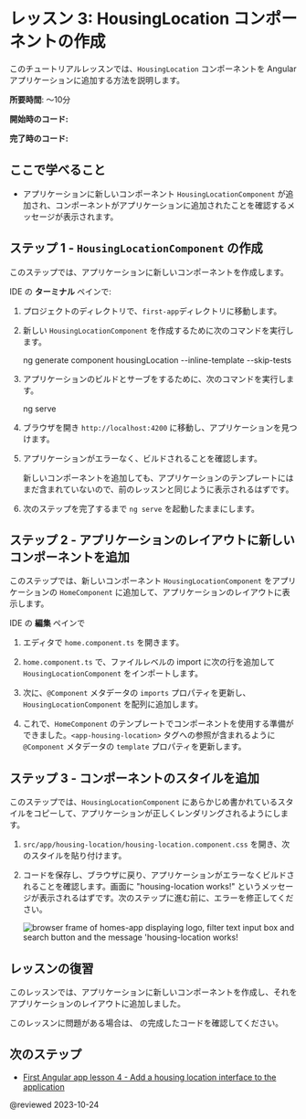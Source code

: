 # レッスン 3: HousingLocation コンポーネントの作成

このチュートリアルレッスンでは、`HousingLocation` コンポーネントを Angular アプリケーションに追加する方法を説明します。

**所要時間**: 〜10分

**開始時のコード:** <live-example name="first-app-lesson-02"></live-example>

**完了時のコード:** <live-example name="first-app-lesson-03"></live-example>

## ここで学べること
* アプリケーションに新しいコンポーネント `HousingLocationComponent` が追加され、コンポーネントがアプリケーションに追加されたことを確認するメッセージが表示されます。

## ステップ 1 - `HousingLocationComponent` の作成

このステップでは、アプリケーションに新しいコンポーネントを作成します。

IDE の **ターミナル** ペインで:

1. プロジェクトのディレクトリで、`first-app`ディレクトリに移動します。

1. 新しい `HousingLocationComponent` を作成するために次のコマンドを実行します。

    <code-example format="shell" language="shell">
    ng generate component housingLocation --inline-template --skip-tests
    </code-example>

1. アプリケーションのビルドとサーブをするために、次のコマンドを実行します。

    <code-example format="shell" language="shell">

    ng serve

    </code-example>

1.  ブラウザを開き `http://localhost:4200` に移動し、アプリケーションを見つけます。
1.  アプリケーションがエラーなく、ビルドされることを確認します。
    <div class="callout is-helpful">
      新しいコンポーネントを追加しても、アプリケーションのテンプレートにはまだ含まれていないので、前のレッスンと同じように表示されるはずです。
    </div>
1.  次のステップを完了するまで `ng serve` を起動したままにします。

## ステップ 2 - アプリケーションのレイアウトに新しいコンポーネントを追加

このステップでは、新しいコンポーネント `HousingLocationComponent` をアプリケーションの `HomeComponent` に追加して、アプリケーションのレイアウトに表示します。

IDE の **編集** ペインで

1.  エディタで `home.component.ts` を開きます。
1.  `home.component.ts` で、ファイルレベルの import に次の行を追加して `HousingLocationComponent` をインポートします。

    <code-example header="Import HousingLocationComponent in src/app/home/home.component.ts" path="first-app-lesson-03/src/app/home/home.component.ts" region="import-housingLocation"></code-example>

1.  次に、`@Component` メタデータの `imports` プロパティを更新し、`HousingLocationComponent` を配列に追加します。

    <code-example header="Add HousingLocationComponent to imports array in src/app/home/home.component.ts" path="first-app-lesson-03/src/app/home/home.component.ts" region="add-housingLocation-to-array"></code-example>

1.  これで、`HomeComponent` のテンプレートでコンポーネントを使用する準備ができました。`<app-housing-location>` タグへの参照が含まれるように `@Component` メタデータの `template` プロパティを更新します。

    <code-example header="Add housing location to the component template in src/app/home/home.component.ts" path="first-app-lesson-03/src/app/home/home.component.ts" region="add-housingLocation-to-template"></code-example>

## ステップ 3 - コンポーネントのスタイルを追加

このステップでは、`HousingLocationComponent` にあらかじめ書かれているスタイルをコピーして、アプリケーションが正しくレンダリングされるようにします。

1. `src/app/housing-location/housing-location.component.css` を開き、次のスタイルを貼り付けます。

    <code-example header="Add CSS styles to housing location to the component in src/app/housing-location/housing-location.component.css" path="first-app-lesson-03/src/app/housing-location/housing-location.component.css"></code-example>

1.  コードを保存し、ブラウザに戻り、アプリケーションがエラーなくビルドされることを確認します。画面に "housing-location works!" というメッセージが表示されるはずです。次のステップに進む前に、エラーを修正してください。

    <section class="lightbox">
    <img alt="browser frame of homes-app displaying logo, filter text input box and search button and the message 'housing-location works!" src="generated/images/guide/faa/homes-app-lesson-03-step-2.png">
    </section>


## レッスンの復習

このレッスンでは、アプリケーションに新しいコンポーネントを作成し、それをアプリケーションのレイアウトに追加しました。

このレッスンに問題がある場合は、<live-example></live-example> の完成したコードを確認してください。

## 次のステップ

* [First Angular app lesson 4 -  Add a housing location interface to the application](tutorial/first-app/first-app-lesson-04)

@reviewed 2023-10-24
